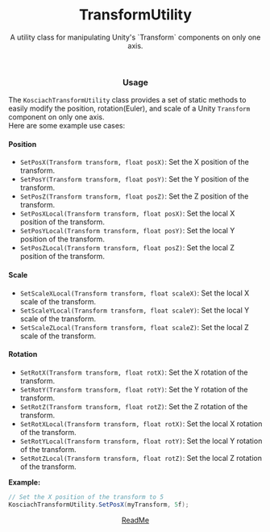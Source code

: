 <h1 align="center">TransformUtility</h1>
<p align="center">
  A utility class for manipulating Unity's `Transform` components on only one axis.
</p>

<br>
<h3 align="center">Usage</h3>
<p align="center">
  
  The `KosciachTransformUtility` class provides a set of static methods to easily modify the position, rotation(Euler), and scale of a Unity `Transform` component on only one axis.<br>
  Here are some example use cases:

  #### Position
  - `SetPosX(Transform transform, float posX)`: Set the X position of the transform.
  - `SetPosY(Transform transform, float posY)`: Set the Y position of the transform.
  - `SetPosZ(Transform transform, float posZ)`: Set the Z position of the transform.
  - `SetPosXLocal(Transform transform, float posX)`: Set the local X position of the transform.
  - `SetPosYLocal(Transform transform, float posY)`: Set the local Y position of the transform.
  - `SetPosZLocal(Transform transform, float posZ)`: Set the local Z position of the transform.

  #### Scale
  - `SetScaleXLocal(Transform transform, float scaleX)`: Set the local X scale of the transform.
  - `SetScaleYLocal(Transform transform, float scaleY)`: Set the local Y scale of the transform.
  - `SetScaleZLocal(Transform transform, float scaleZ)`: Set the local Z scale of the transform.

  #### Rotation
  - `SetRotX(Transform transform, float rotX)`: Set the X rotation of the transform.
  - `SetRotY(Transform transform, float rotY)`: Set the Y rotation of the transform.
  - `SetRotZ(Transform transform, float rotZ)`: Set the Z rotation of the transform.
  - `SetRotXLocal(Transform transform, float rotX)`: Set the local X rotation of the transform.
  - `SetRotYLocal(Transform transform, float rotY)`: Set the local Y rotation of the transform.
  - `SetRotZLocal(Transform transform, float rotZ)`: Set the local Z rotation of the transform.

  **Example:**
  ```csharp
  // Set the X position of the transform to 5
  KosciachTransformUtility.SetPosX(myTransform, 5f);
  ```
</p>

<p align="center">
  <a href="README.md">ReadMe</a>
</p>

